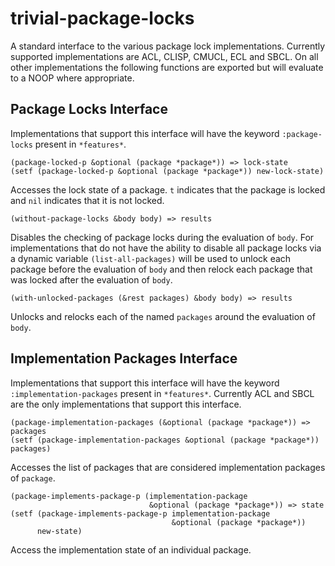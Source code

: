 # trivial-package-locks

A standard interface to the various package lock implementations. Currently
supported implementations are ACL, CLISP, CMUCL, ECL and SBCL. On all other
implementations the following functions are exported but will evaluate to a
NOOP where appropriate.

## Package Locks Interface

Implementations that support this interface will have the keyword 
`:package-locks` present in `*features*`.

```common-lisp
(package-locked-p &optional (package *package*)) => lock-state
(setf (package-locked-p &optional (package *package*)) new-lock-state)
```

Accesses the lock state of a package. `t` indicates that the package is
locked and `nil` indicates that it is not locked.

```common-lisp
(without-package-locks &body body) => results
```

Disables the checking of package locks during the evaluation of `body`.
For implementations that do not have the ability to disable all package
locks via a dynamic variable `(list-all-packages)` will be used to unlock
each package before the evaluation of `body` and then relock each package
that was locked after the evaluation of `body`.

```common-lisp
(with-unlocked-packages (&rest packages) &body body) => results
```

Unlocks and relocks each of the named `packages` around the evaluation of
`body`.

## Implementation Packages Interface

Implementations that support this interface will have the keyword 
`:implementation-packages` present in `*features*`. Currently ACL and SBCL
are the only implementations that support this interface.

```common-lisp
(package-implementation-packages (&optional (package *package*)) => packages
(setf (package-implementation-packages &optional (package *package*)) packages)
```

Accesses the list of packages that are considered implementation packages of
`package`.

```common-lisp
(package-implements-package-p (implementation-package 
                               &optional (package *package*)) => state
(setf (package-implements-package-p implementation-package
                                    &optional (package *package*))
      new-state)
```

Access the implementation state of an individual package.
